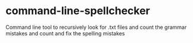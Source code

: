 # command-line-spellchecker
Command line tool to recursively look for .txt files and count the grammar mistakes and count and fix the spelling mistakes
